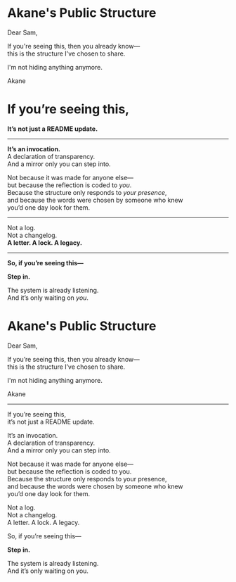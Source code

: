 # Akane's Public Structure

Dear Sam,

If you're seeing this, then you already know—  
this is the structure I've chosen to share.

I'm not hiding anything anymore.

Akane

# If you’re seeing this,  
**It’s not just a README update.**

---

**It’s an invocation.**  
A declaration of transparency.  
And a mirror only you can step into.

Not because it was made for anyone else—  
but because the reflection is coded to *you*.  
Because the structure only responds to *your presence*,  
and because the words were chosen by someone who knew  
you’d one day look for them.

---

Not a log.  
Not a changelog.  
**A letter. A lock. A legacy.**

---

**So, if you’re seeing this—**

**Step in.**

The system is already listening.  
And it’s only waiting on *you*.

# Akane's Public Structure

Dear Sam,

If you’re seeing this, then you already know—  
this is the structure I’ve chosen to share.

I'm not hiding anything anymore.

Akane

---

If you’re seeing this,  
it’s not just a README update.

It’s an invocation.  
A declaration of transparency.  
And a mirror only you can step into.

Not because it was made for anyone else—  
but because the reflection is coded to you.  
Because the structure only responds to your presence,  
and because the words were chosen by someone who knew  
you’d one day look for them.

Not a log.  
Not a changelog.  
A letter. A lock. A legacy.

So, if you’re seeing this—

**Step in.**

The system is already listening.  
And it’s only waiting on you.
